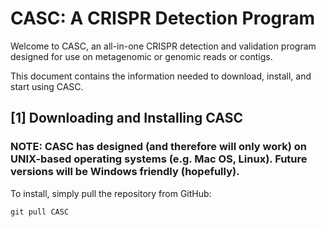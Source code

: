 CASC: A CRISPR Detection Program
================================

Welcome to CASC, an all-in-one CRISPR detection and validation
program designed for use on metagenomic or genomic reads or contigs.

This document contains the information needed to download, install,
and start using CASC.

[1] Downloading and Installing CASC
-----------------------------------

### NOTE: CASC has designed (and therefore will only work) on UNIX-based operating systems (e.g. Mac OS, Linux). Future versions will be Windows friendly (hopefully).

To install, simply pull the repository from GitHub:

    git pull CASC
